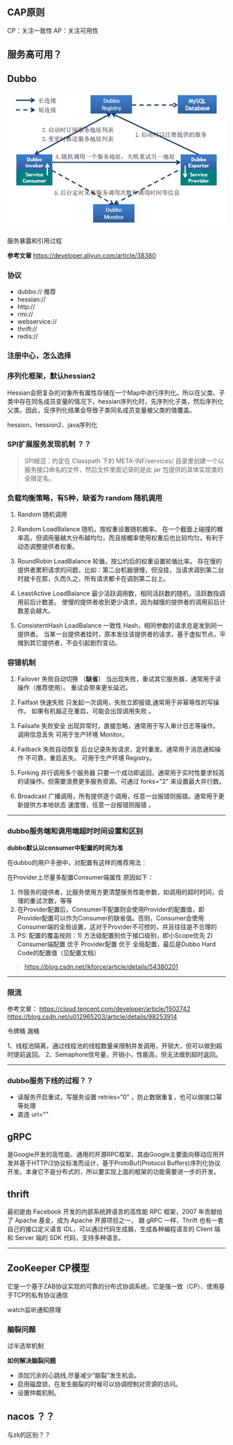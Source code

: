 


## CAP原则

CP：关注一致性
AP：关注可用性


## 服务高可用？

## Dubbo

![](img/2021-04-19-17-00-21.png)

服务暴露和引用过程

**参考文章**
https://developer.aliyun.com/article/38380



### 协议

- dubbo:// 推荐
- hessian:// 
- http://
- rmi://
- webservice://
- thrift://
- redis://


### 注册中心，怎么选择

### 序列化框架，默认hessian2

Hessian会把复杂的对象所有属性存储在一个Map中进行序列化。所以在父类、子类中存在同名成员变量的情况下，hessian序列化时，先序列化子类，然后序列化父类。因此，反序列化结果会导致子类同名成员变量被父类的值覆盖。

hession、hession2、java序列化

### SPI扩展服务发现机制 ？？

> SPI规范：约定在 Classpath 下的 META-INF/services/ 目录里创建一个以服务接口命名的文件，然后文件里面记录的是此 jar 包提供的具体实现类的全限定名。




### 负载均衡策略，有5种，缺省为 random 随机调用

1. Random 随机调用
2. Random LoadBalance
随机，按权重设置随机概率。
在一个截面上碰撞的概率高，但调用量越大分布越均匀，而且按概率使用权重后也比较均匀，有利于动态调整提供者权重。

3. RoundRobin LoadBalance
轮循，按公约后的权重设置轮循比率。
存在慢的提供者累积请求的问题，比如：第二台机器很慢，但没挂，当请求调到第二台时就卡在那，久而久之，所有请求都卡在调到第二台上。

4. LeastActive LoadBalance
最少活跃调用数，相同活跃数的随机，活跃数指调用前后计数差。
使慢的提供者收到更少请求，因为越慢的提供者的调用前后计数差会越大。

5. ConsistentHash LoadBalance
一致性 Hash，相同参数的请求总是发到同一提供者。
当某一台提供者挂时，原本发往该提供者的请求，基于虚拟节点，平摊到其它提供者，不会引起剧烈变动。


### 容错机制
1. Failover 失败自动切换  （**缺省**）
当出现失败，重试其它服务器，通常用于读操作（推荐使用）。 重试会带来更长延迟。

2. Failfast  快速失败
只发起一次调用，失败立即报错,通常用于非幂等性的写操作。 如果有机器正在重启，可能会出现调用失败 。

3. Failsafe 失败安全
出现异常时，直接忽略，通常用于写入审计日志等操作。 调用信息丢失 可用于生产环境 Monitor。

4. Failback  失败自动恢复
后台记录失败请求，定时重发。通常用于消息通知操作 不可靠，重启丢失。 可用于生产环境 Registry。

5. Forking  并行调用多个服务器
只要一个成功即返回，通常用于实时性要求较高的读操作。但需要浪费更多服务资源。可通过 forks="2" 来设置最大并行数。

6. Broadcast
广播调用，所有提供逐个调用，任意一台报错则报错。通常用于更新提供方本地状态 速度慢，任意一台报错则报错 。

---

### dubbo服务端和调用端超时时间设置和区别

**dubbo默认以consumer中配置的时间为准**

在dubbo的用户手册中，对配置有这样的推荐用法：

在Provider上尽量多配置Consumer端属性
原因如下：
1. 作服务的提供者，比服务使用方更清楚服务性能参数，如调用的超时时间，合理的重试次数，等等
2. 在Provider配置后，Consumer不配置则会使用Provider的配置值，即Provider配置可以作为Consumer的缺省值。否则，Consumer会使用Consumer端的全局设置，这对于Provider不可控的，并且往往是不合理的
3. PS: 配置的覆盖规则：1) 方法级配置别优于接口级别，即小Scope优先 2) Consumer端配置 优于 Provider配置 优于 全局配置，最后是Dubbo Hard Code的配置值（见配置文档）

> https://blog.csdn.net/lkforce/article/details/54380201

---

### 限流

参考文章：
https://cloud.tencent.com/developer/article/1502742
https://blog.csdn.net/u012965203/article/details/98253914

令牌桶
漏桶


1、线程池隔离，通过线程池的线程数量来限制并发调用，开销大，但可以做到超时提前返回。
2、Semaphore信号量，开销小，性能高，但无法做到超时返回。

---

### dubbo服务下线的过程？？


- 读服务开启重试，写服务设置 retries=“0” ，防止数据重复，也可以做接口幂等处理
- 直连 url=""


## gRPC

是Google开发的高性能、通用的开源RPC框架，其由Google主要面向移动应用开发并基于HTTP/2协议标准而设计，基于ProtoBuf(Protocol Buffers)序列化协议开发。本身它不是分布式的，所以要实现上面的框架的功能需要进一步的开发。

## thrift

最初是由 Facebook 开发的内部系统跨语言的高性能 RPC 框架，2007 年贡献给了 Apache 基金，成为 Apache 开源项目之一， 跟 gRPC 一样，Thrift 也有一套自己的接口定义语言 IDL，可以通过代码生成器，生成各种编程语言的 Client 端和 Server 端的 SDK 代码，支持多种语言。

---

## ZooKeeper   CP模型

它是一个基于ZAB协议实现的可靠的分布式协调系统，它是强一致（CP）、使用基于TCP的私有协议通信

watch监听通知原理

### 脑裂问题
过半选举机制  

**如何解决脑裂问题**
- 添加冗余的心跳线,尽量减少“脑裂”发生机会。
- 启用磁盘锁，在发生脑裂的时候可以协调控制对资源的访问。
- 设置仲裁机制。


## nacos ？？


与zk的区别？？
